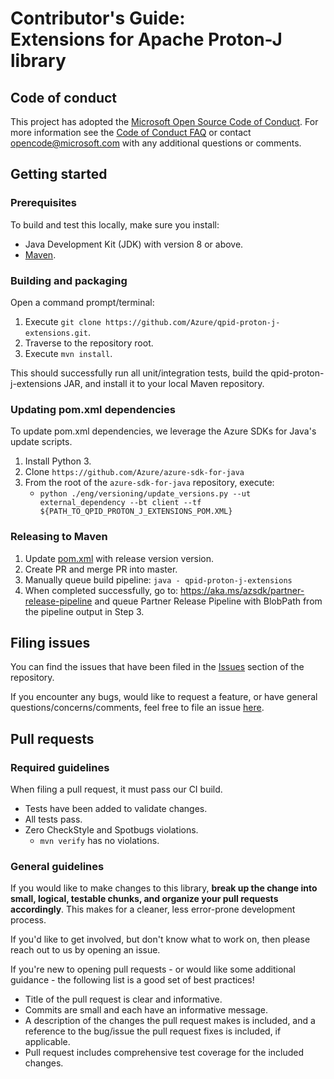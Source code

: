 # Contributor's Guide:<br>Extensions for Apache Proton-J library

## Code of conduct

This project has adopted the [Microsoft Open Source Code of Conduct](https://opensource.microsoft.com/codeofconduct/).
For more information see the [Code of Conduct FAQ](https://opensource.microsoft.com/codeofconduct/faq/) or contact
[opencode@microsoft.com](mailto:opencode@microsoft.com) with any additional questions or comments.

## Getting started

### Prerequisites

To build and test this locally, make sure you install:

- Java Development Kit (JDK) with version 8 or above.
- [Maven](https://maven.apache.org/).

### Building and packaging

Open a command prompt/terminal:

1. Execute `git clone https://github.com/Azure/qpid-proton-j-extensions.git`.
2. Traverse to the repository root.
3. Execute `mvn install`.

This should successfully run all unit/integration tests, build the qpid-proton-j-extensions JAR, and install it to your
local Maven repository.

### Updating pom.xml dependencies

To update pom.xml dependencies, we leverage the Azure SDKs for Java's update scripts.

1. Install Python 3.
2. Clone `https://github.com/Azure/azure-sdk-for-java`
3. From the root of the `azure-sdk-for-java` repository, execute:
    * `python ./eng/versioning/update_versions.py --ut external_dependency --bt client --tf ${PATH_TO_QPID_PROTON_J_EXTENSIONS_POM.XML}`

### Releasing to Maven

1. Update [pom.xml](./pom.xml) with release version version.
2. Create PR and merge PR into master.
3. Manually queue build pipeline: `java - qpid-proton-j-extensions`
4. When completed successfully, go to: https://aka.ms/azsdk/partner-release-pipeline and queue Partner Release Pipeline with BlobPath from the pipeline output in Step 3.


## Filing issues

You can find the issues that have been filed in the [Issues](https://github.com/Azure/qpid-proton-j-extensions/issues)
section of the repository.

If you encounter any bugs, would like to request a feature, or have general questions/concerns/comments, feel free to
file an issue [here](https://github.com/Azure/qpid-proton-j-extensions/issues/new).

## Pull requests

### Required guidelines

When filing a pull request, it must pass our CI build.

- Tests have been added to validate changes.
- All tests pass.
- Zero CheckStyle and Spotbugs violations.
    - `mvn verify` has no violations.

### General guidelines

If you would like to make changes to this library, **break up the change into small, logical, testable chunks, and
organize your pull requests accordingly**. This makes for a cleaner, less error-prone development process.

If you'd like to get involved, but don't know what to work on, then please reach out to us by opening an issue.

If you're new to opening pull requests - or would like some additional guidance - the following list is a good set of
best practices!

- Title of the pull request is clear and informative.
- Commits are small and each have an informative message.
- A description of the changes the pull request makes is included, and a reference to the bug/issue the pull request
  fixes is included, if applicable.
- Pull request includes comprehensive test coverage for the included changes.
